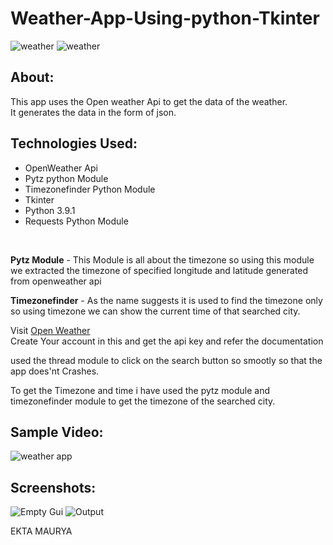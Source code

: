# Weather-App-Using-python-Tkinter

![weather](https://img.shields.io/badge/GUI-Tkinter-orange?style=flat-square&logo=python) 
![weather](https://img.shields.io/badge/API-openweather-blue?style=flat-square&logo=api)

## About:
This app uses the Open weather Api to get the data of the weather. </br>
It generates the data in the form of json.</br>

## Technologies Used:
- OpenWeather Api
- Pytz python Module
- Timezonefinder Python Module
- Tkinter 
- Python 3.9.1
- Requests Python Module
</br>

**Pytz Module** - This Module is all about the timezone so using this module we extracted the timezone of specified longitude and latitude generated from openweather api</br>

**Timezonefinder** - As the name suggests it is used to find the timezone only so using timezone we can show the current time of that searched city.</br>

Visit [Open Weather](https://openweathermap.org/) </br>
Create Your account in this and get the api key and refer the documentation</br>

used the thread module to click on the search button so smootly so that the app does'nt Crashes.</br>

To get the Timezone and time i have used the pytz module and timezonefinder module to get the timezone of the searched city.</br>

## Sample Video:
![weather app](https://user-images.githubusercontent.com/87264935/163821347-f988efc2-79ea-40cd-acae-e6e4d780e49e.gif)

## Screenshots:
![Empty Gui](https://user-images.githubusercontent.com/87264935/163683668-f659b80e-2ef2-4553-99d2-6f0728c7a968.png)
![Output](https://user-images.githubusercontent.com/87264935/163683683-1b0c70c1-0c52-46d2-b7a9-962626c15238.png)

EKTA MAURYA
